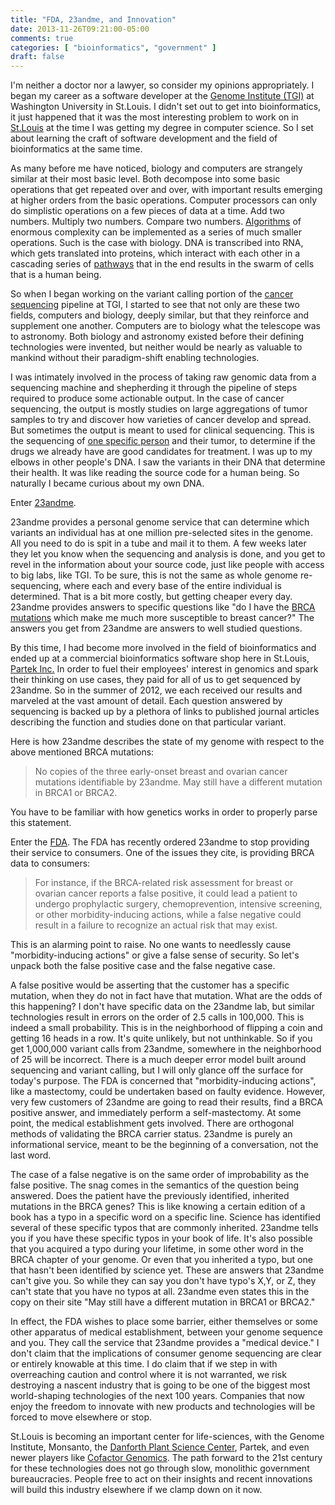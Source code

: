 ```yaml
---
title: "FDA, 23andme, and Innovation"
date: 2013-11-26T09:21:00-05:00
comments: true
categories: [ "bioinformatics", "government" ]
draft: false
---
```


I'm neither a doctor nor a lawyer, so consider my opinions appropriately. I began my career as a software developer at the [Genome Institute (TGI)][0] at Washington University in St.Louis. I didn't set out to get into bioinformatics, it just happened that it was the most interesting problem to work on in [St.Louis][1] at the time I was getting my degree in computer science. So I set about learning the craft of software development and the field of bioinformatics at the same time. 

As many before me have noticed, biology and computers are strangely similar at their most basic level. Both decompose into some basic operations that get repeated over and over, with important results emerging at higher orders from the basic operations. Computer processors can only do simplistic operations on a few pieces of data at a time. Add two numbers. Multiply two numbers. Compare two numbers. [Algorithms][2] of enormous complexity can be implemented as a series of much smaller operations. Such is the case with biology. DNA is transcribed into RNA, which gets translated into proteins, which interact with each other in a cascading series of [pathways][3] that in the end results in the swarm of cells that is a human being.

So when I began working on the variant calling portion of the [cancer sequencing][4] pipeline at TGI, I started to see that not only are these two fields, computers and biology, deeply similar, but that they reinforce and supplement one another. Computers are to biology what the telescope was to astronomy. Both biology and astronomy existed before their defining technologies were invented, but neither would be nearly as valuable to mankind without their paradigm-shift enabling technologies.

I was intimately involved in the process of taking raw genomic data from a sequencing machine and shepherding it through the pipeline of steps required to produce some actionable output. In the case of cancer sequencing, the output is mostly studies on large aggregations of tumor samples to try and discover how varieties of cancer develop and spread. But sometimes the output is meant to used for clinical sequencing. This is the sequencing of [one specific person][5] and their tumor, to determine if the drugs we already have are good candidates for treatment. I was up to my elbows in other people's DNA. I saw the variants in their DNA that determine their health. It was like reading the source code for a human being. So naturally I became curious about my own DNA.

Enter [23andme][6].

23andme provides a personal genome service that can determine which variants an individual has at one million pre-selected sites in the genome. All you need to do is spit in a tube and mail it to them. A few weeks later they let you know when the sequencing and analysis is done, and you get to revel in the information about your source code, just like people with access to big labs, like TGI. To be sure, this is not the same as whole genome re-sequencing, where each and every base of the entire individual is determined. That is a bit more costly, but getting cheaper every day. 23andme provides answers to specific questions like "do I have the [BRCA mutations][7] which make me much more susceptible to breast cancer?" The answers you get from 23andme are answers to well studied questions.

By this time, I had become more involved in the field of bioinformatics and ended up at a commercial bioinformatics software shop here in St.Louis, [Partek Inc.][8] In order to fuel their employees' interest in genomics and spark their thinking on use cases, they paid for all of us to get sequenced by 23andme. So in the summer of 2012, we each received our results and marveled at the vast amount of detail. Each question answered by sequencing is backed up by a plethora of links to published journal articles describing the function and studies done on that particular variant. 

Here is how 23andme describes the state of my genome with respect to the above mentioned BRCA mutations:

>No copies of the three early-onset breast and ovarian cancer mutations identifiable by 23andme. May still have a different mutation in BRCA1 or BRCA2.

You have to be familiar with how genetics works in order to properly parse this statement.

Enter the [FDA][9]. The FDA has recently ordered 23andme to stop providing their service to consumers. One of the issues they cite, is providing BRCA data to consumers:

>For instance, if the BRCA-related risk assessment for breast or ovarian cancer reports a false positive, it could lead a patient to undergo prophylactic surgery, chemoprevention, intensive screening, or other morbidity-inducing actions, while a false negative could result in a failure to recognize an actual risk that may exist.

This is an alarming point to raise. No one wants to needlessly cause "morbidity-inducing actions" or give a false sense of security. So let's unpack both the false positive case and the false negative case. 

A false positive would be asserting that the customer has a specific mutation, when they do not in fact have that mutation. What are the odds of this happening? I don't have specific data on the 23andme lab, but similar technologies result in errors on the order of 2.5 calls in 100,000. This is indeed a small probability. This is in the neighborhood of flipping a coin and getting 16 heads in a row. It's quite unlikely, but not unthinkable. So if you get 1,000,000 variant calls from 23andme, somewhere in the neighborhood of 25 will be incorrect. There is a much deeper error model built around sequencing and variant calling, but I will only glance off the surface for today's purpose. The FDA is concerned that "morbidity-inducing actions", like a mastectomy, could be undertaken based on faulty evidence. However, very few customers of 23andme are going to read their results, find a BRCA positive answer, and immediately perform a self-mastectomy. At some point, the medical establishment gets involved. There are orthogonal methods of validating the BRCA carrier status. 23andme is purely an informational service, meant to be the beginning of a conversation, not the last word.

The case of a false negative is on the same order of improbability as the false positive. The snag comes in the semantics of the question being answered. Does the patient have the previously identified, inherited mutations in the BRCA genes? This is like knowing a certain edition of a book has a typo in a specific word on a specific line. Science has identified several of these specific typos that are commonly inherited. 23andme tells you if you have these specific typos in your book of life. It's also possible that you acquired a typo during your lifetime, in some other word in the BRCA chapter of your genome. Or even that you inherited a typo, but one that hasn't been identified by science yet. These are answers that 23andme can't give you. So while they can say you don't have typo's X,Y, or Z, they can't state that you have no typos at all. 23andme even states this in the copy on their site "May still have a different mutation in BRCA1 or BRCA2."

In effect, the FDA wishes to place some barrier, either themselves or some other apparatus of medical establishment, between your genome sequence and you. They call the service that 23andme provides a "medical device." I don't claim that the implications of consumer genome sequencing are clear or entirely knowable at this time. I do claim that if we step in with overreaching caution and control where it is not warranted, we risk destroying a nascent industry that is going to be one of the biggest most world-shaping technologies of the next 100 years. Companies that now enjoy the freedom to innovate with new products and technologies will be forced to move elsewhere or stop.

St.Louis is becoming an important center for life-sciences, with the Genome Institute, Monsanto, the [Danforth Plant Science Center][10], Partek, and even newer players like [Cofactor Genomics][11]. The path forward to the 21st century for these technologies does not go through slow, monolithic government bureaucracies. People free to act on their insights and recent innovations will build this industry elsewhere if we clamp down on it now. 

[0]: http://genome.wustl.edu/ "The Genome Institute"
[1]: http://www.articulateventures.com/articulate-blog/category/a-newcomers-view-of-st-louis-a-heroic-city "St.Louis"
[2]: https://en.wikipedia.org/wiki/BLAST "BLAST Algorithm"
[3]: https://en.wikipedia.org/wiki/Insulin_signal_transduction_pathway_and_regulation_of_blood_glucose "Insulin Pathway"
[4]: http://genome.wustl.edu/projects/category/cancer-genomics/ "Cancer Genomics"
[5]: http://www.forbes.com/sites/matthewherper/2011/12/16/christopher-hitchens-and-steve-jobs-mark-limits-of-dna-sequencing-technology/ "Christopher Hitchens and Clinical Sequencing"
[6]: https://www.23andme.com/ "23andme"
[7]: http://www.cancer.gov/cancertopics/factsheet/Risk/BRCA "BRCA mutations"
[8]: http://partek.com/ "Partek Inc."
[9]: http://www.fda.gov/ICECI/EnforcementActions/WarningLetters/2013/ucm376296.htm "FDA 23andme Letter"
[10]: http://www.danforthcenter.org/ "Danforth Plant Science Center"
[11]: http://www.cofactorgenomics.com/index.php "Cofactor Genomics"
